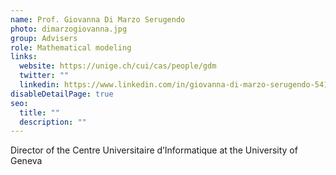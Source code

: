 ```yaml
---
name: Prof. Giovanna Di Marzo Serugendo
photo: dimarzogiovanna.jpg
group: Advisers
role: Mathematical modeling
links:
  website: https://unige.ch/cui/cas/people/gdm
  twitter: ""
  linkedin: https://www.linkedin.com/in/giovanna-di-marzo-serugendo-541382/
disableDetailPage: true
seo:
  title: ""
  description: ""
---
```


Director of the Centre Universitaire d’Informatique at the University of Geneva
